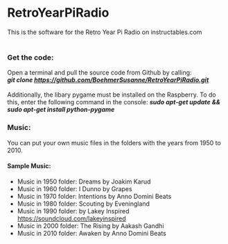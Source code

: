 # RetroYearPiRadio
This is the software for the Retro Year Pi Radio on instructables.com <br><br>
### Get the code:
Open a terminal and pull the source code from Github by calling:  <br> 
*__git clone https://github.com/BoehmerSusanne/RetroYearPiRadio.git__* <br>
<br> 
Additionally, the libary pygame must be installed on the Raspberry. To do this, enter the following command in the console: 
*__sudo apt-get update && sudo apt-get install python-pygame__*

### Music: 
You can put your own music files in the folders with the years from 1950 to 2010. <br>

#### Sample Music: 
- Music in 1950 folder: Dreams by Joakim Karud
- Music in 1960 folder: I Dunno by Grapes 
- Music in 1970 folder: Intentions by Anno Domini Beats
- Music in 1980 folder: Scouting by Eveningland
- Music in 1990 folder: by Lakey Inspired https://soundcloud.com/lakeyinspired
- Music in 2000 folder: The Rising by Aakash Gandhi
- Music in 2010 folder: Awaken by Anno Domini Beats
